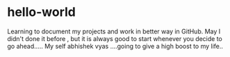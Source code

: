 # hello-world
Learning to document my projects and work in better way in GitHub. May I didn't done it before , but it is always good to start whenever you decide to go ahead..... 
My self abhishek vyas ....going to give a high boost to my life..
